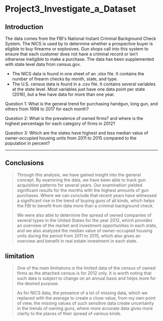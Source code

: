 # Project3_Investigate_a_Dataset

## Introduction

The data comes from the FBI's National Instant Criminal Background Check System. The NICS is used by to determine whether a prospective buyer is eligible to buy firearms or explosives. Gun shops call into this system to ensure that each customer does not have a criminal record or isn’t otherwise ineligible to make a purchase. The data has been supplemented with state level data from census.gov.
- The NICS data is found in one sheet of an .xlsx file. It contains the number of firearm checks by month, state, and type.
- The U.S. census data is found in a .csv file. It contains several variables at the state level. Most variables just have one data point per state (2016), but a few have data for more than one year.


Question 1: What is the general trend for purchasing handgun, long gun, and others from 1998 to 2017 for each month?

Question 2: What is the prevalence of owned firms? and where is the highest percentage for each category of firms in 2012?

Question 3: Which are the states have highest and less median value of owner-occupied housing units from 2011 to 2015  compared to the population in percent?

---
<a id='conclusions'></a>
## Conclusions

> Through this analysis, we have gained insight into the general concept. By examining the data, we have been able to track gun acquisition patterns for several years. Our examination yielded significant results for the months with the highest amounts of gun purchases. Where we can conclude that recent years have witnessed a significant rise in the trend of buying guns of all kinds, which helps the FBI to benefit from data more than a criminal background check.
>
> We were also able to determine the spread of owned companies of several types in the United States for the year 2012, which provides an overview of the market and investment opportunities in each state, and we also analyzed the median value of owner-occupied housing units during the period from 2011 to 2015, which also gives an overview and benefit in real estate investment in each state.

## limitation 

> One of the main limitations is the limited data of the census of owned firms as the attached census is for 2012 only. It is worth noting that such data is subject to change on an annual basis and helps more for the desired purpose.
>
> As for NICS data, the presence of a lot of missing data, which we replaced with the average to create a close value, from my own point of view, the missing values of such sensitive data create uncertainty in the trends of owning guns, where more accurate data gives more clarity to the places of their spread of various kinds.
